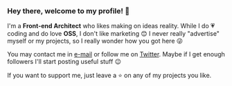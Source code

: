 ### Hey there, welcome to my profile! 👋

I'm a __Front-end Architect__ who likes making on ideas reality. While I do 💗 coding and do love __OSS__, I don't like marketing 😊 I never really "advertise" myself or my projects, so I really wonder how you got here 😜

You may contact me in [e-mail](mailto:wintercounter@gmail.com) or follow me on [Twitter](https://twitter.com/wintercounter1). Maybe if I get enough followers I'll start posting useful stuff 😉

If you want to support me, just leave a ⭐ on any of my projects you like.
